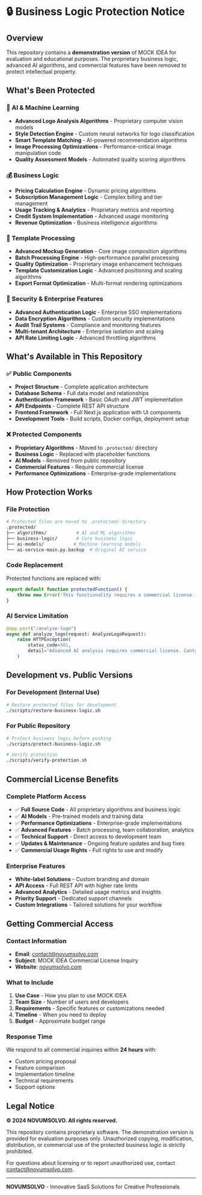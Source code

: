 # 🔒 Business Logic Protection Notice

## Overview

This repository contains a **demonstration version** of MOCK IDEA for evaluation and educational purposes. The proprietary business logic, advanced AI algorithms, and commercial features have been removed to protect intellectual property.

## What's Been Protected

### 🤖 AI & Machine Learning
- **Advanced Logo Analysis Algorithms** - Proprietary computer vision models
- **Style Detection Engine** - Custom neural networks for logo classification
- **Smart Template Matching** - AI-powered recommendation algorithms
- **Image Processing Optimizations** - Performance-critical image manipulation code
- **Quality Assessment Models** - Automated quality scoring algorithms

### 💰 Business Logic
- **Pricing Calculation Engine** - Dynamic pricing algorithms
- **Subscription Management Logic** - Complex billing and tier management
- **Usage Tracking & Analytics** - Proprietary metrics and reporting
- **Credit System Implementation** - Advanced usage monitoring
- **Revenue Optimization** - Business intelligence algorithms

### 🎨 Template Processing
- **Advanced Mockup Generation** - Core image composition algorithms
- **Batch Processing Engine** - High-performance parallel processing
- **Quality Optimization** - Proprietary image enhancement techniques
- **Template Customization Logic** - Advanced positioning and scaling algorithms
- **Export Format Optimization** - Multi-format rendering optimizations

### 🔐 Security & Enterprise Features
- **Advanced Authentication Logic** - Enterprise SSO implementations
- **Data Encryption Algorithms** - Custom security implementations
- **Audit Trail Systems** - Compliance and monitoring features
- **Multi-tenant Architecture** - Enterprise isolation and scaling
- **API Rate Limiting Logic** - Advanced throttling algorithms

## What's Available in This Repository

### ✅ Public Components
- **Project Structure** - Complete application architecture
- **Database Schema** - Full data model and relationships
- **Authentication Framework** - Basic OAuth and JWT implementation
- **API Endpoints** - Complete REST API structure
- **Frontend Framework** - Full Next.js application with UI components
- **Development Tools** - Build scripts, Docker configs, deployment setup

### ❌ Protected Components
- **Proprietary Algorithms** - Moved to `.protected/` directory
- **Business Logic** - Replaced with placeholder functions
- **AI Models** - Removed from public repository
- **Commercial Features** - Require commercial license
- **Performance Optimizations** - Enterprise-grade implementations

## How Protection Works

### File Protection
```bash
# Protected files are moved to .protected/ directory
.protected/
├── algorithms/           # AI and ML algorithms
├── business-logic/       # Core business logic
├── ai-models/           # Machine learning models
└── ai-service-main.py.backup  # Original AI service
```

### Code Replacement
Protected functions are replaced with:
```typescript
export default function protectedFunction() {
    throw new Error('This functionality requires a commercial license. Contact contact@novumsolvo.com');
}
```

### AI Service Limitation
```python
@app.post("/analyze-logo")
async def analyze_logo(request: AnalyzeLogoRequest):
    raise HTTPException(
        status_code=501,
        detail="Advanced AI analysis requires commercial license. Contact contact@novumsolvo.com"
    )
```

## Development vs. Public Versions

### For Development (Internal Use)
```bash
# Restore protected files for development
./scripts/restore-business-logic.sh
```

### For Public Repository
```bash
# Protect business logic before pushing
./scripts/protect-business-logic.sh

# Verify protection
./scripts/verify-protection.sh
```

## Commercial License Benefits

### Complete Platform Access
- ✅ **Full Source Code** - All proprietary algorithms and business logic
- ✅ **AI Models** - Pre-trained models and training data
- ✅ **Performance Optimizations** - Enterprise-grade implementations
- ✅ **Advanced Features** - Batch processing, team collaboration, analytics
- ✅ **Technical Support** - Direct access to development team
- ✅ **Updates & Maintenance** - Ongoing feature updates and bug fixes
- ✅ **Commercial Usage Rights** - Full rights to use and modify

### Enterprise Features
- **White-label Solutions** - Custom branding and domain
- **API Access** - Full REST API with higher rate limits
- **Advanced Analytics** - Detailed usage metrics and insights
- **Priority Support** - Dedicated support channels
- **Custom Integrations** - Tailored solutions for your workflow

## Getting Commercial Access

### Contact Information
- **Email**: [contact@novumsolvo.com](mailto:contact@novumsolvo.com)
- **Subject**: MOCK IDEA Commercial License Inquiry
- **Website**: [novumsolvo.com](https://novumsolvo.com)

### What to Include
1. **Use Case** - How you plan to use MOCK IDEA
2. **Team Size** - Number of users and developers
3. **Requirements** - Specific features or customizations needed
4. **Timeline** - When you need to deploy
5. **Budget** - Approximate budget range

### Response Time
We respond to all commercial inquiries within **24 hours** with:
- Custom pricing proposal
- Feature comparison
- Implementation timeline
- Technical requirements
- Support options

## Legal Notice

**© 2024 NOVUMSOLVO. All rights reserved.**

This repository contains proprietary software. The demonstration version is provided for evaluation purposes only. Unauthorized copying, modification, distribution, or commercial use of the protected business logic is strictly prohibited.

For questions about licensing or to report unauthorized use, contact [contact@novumsolvo.com](mailto:contact@novumsolvo.com).

---

**NOVUMSOLVO** - Innovative SaaS Solutions for Creative Professionals
